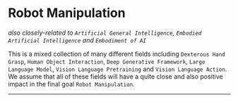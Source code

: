 # Robot Manipulation
*also closely-related to `Artificial General Intelligence`, `Embodied Artificial Intelligence` and `Embodiment of AI`*

This is a mixed collection of many different fields including `Dexterous Hand Grasp`, `Human Object Interaction`, `Deep Generative Framework`,  `Large Language Model`, `Vision Language Pretraining` and `Vision Language Action`. We assume that all of these fields will have a quite close and also positive impact in the final goal `Robot Manipulation`.

***





